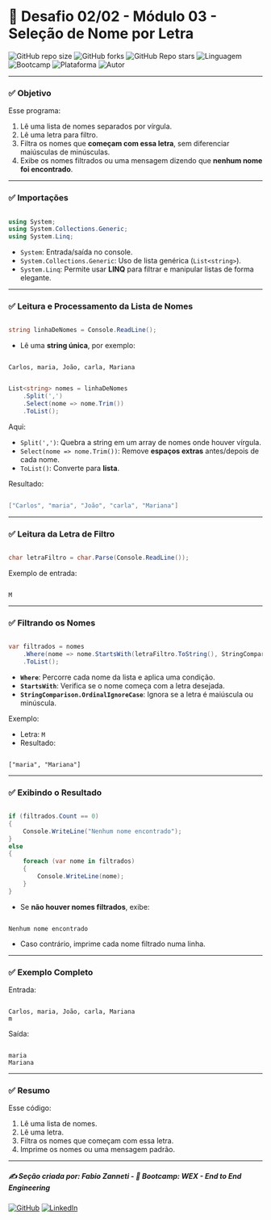 # 🎯 Desafio 02/02 - Módulo 03 - Seleção de Nome por Letra

![GitHub repo size](https://img.shields.io/github/repo-size/fzanneti/wex-e2e-csharp)
![GitHub forks](https://img.shields.io/github/forks/fzanneti/wex-e2e-csharp?style=social)
![GitHub Repo stars](https://img.shields.io/github/stars/fzanneti/wex-e2e-csharp?style=social)
![Linguagem](https://img.shields.io/badge/Linguagem-CSharp-blue)
![Bootcamp](https://img.shields.io/badge/WEX-End--to--End%20Engineering-blueviolet?logo=vercel&logoColor=white)
![Plataforma](https://img.shields.io/badge/Powered%20by-DIO.io-red?logo=data:image/svg+xml;base64,PHN2ZyBmaWxsPSIjZmZmIiB2aWV3Qm94PSIwIDAgMzIgMzIiIHhtbG5zPSJodHRwOi8vd3d3LnczLm9yZy8yMDAwL3N2ZyI+PHBhdGggZD0iTTYuNzEgMy4yNWMtMi44OCAxLjQxLTUuMDcgNC4yMy01LjA3IDcuNzYgMCAzLjU4IDIuMjggNi43IDUuMzMgOC4xNSAxLjgzLS42MiAyLjQtMi4yNiAyLjQtMy44MSAwLS4yMy0uMDItLjQ1LS4wNS0uNjZBLjQ0LjQ0IDAgMDExMC4xIDExYy4yNC0uNzUuMTEtMS41My0uMy0yLjIyQzguOTIgNy45NiA3LjMzIDcuNSA1Ljc0IDcuNjZhNS41NSA1LjU1IDAgM)
![Autor](https://img.shields.io/badge/Autor-fzanneti-blue?style=flat-square&logo=github)

---

### ✅ **Objetivo**

Esse programa:

1. Lê uma lista de nomes separados por vírgula.
2. Lê uma letra para filtro.
3. Filtra os nomes que **começam com essa letra**, sem diferenciar maiúsculas de minúsculas.
4. Exibe os nomes filtrados ou uma mensagem dizendo que **nenhum nome foi encontrado**.

---

### ✅ **Importações**

```csharp

using System;
using System.Collections.Generic;
using System.Linq;

```

* `System`: Entrada/saída no console.
* `System.Collections.Generic`: Uso de lista genérica (`List<string>`).
* `System.Linq`: Permite usar **LINQ** para filtrar e manipular listas de forma elegante.

---

### ✅ **Leitura e Processamento da Lista de Nomes**

```csharp

string linhaDeNomes = Console.ReadLine();

```

* Lê uma **string única**, por exemplo:

```

Carlos, maria, João, carla, Mariana

```

```csharp

List<string> nomes = linhaDeNomes
    .Split(',')
    .Select(nome => nome.Trim())
    .ToList();

```

Aqui:

* `Split(',')`: Quebra a string em um array de nomes onde houver vírgula.
* `Select(nome => nome.Trim())`: Remove **espaços extras** antes/depois de cada nome.
* `ToList()`: Converte para **lista**.

Resultado:

```csharp

["Carlos", "maria", "João", "carla", "Mariana"]

```

---

### ✅ **Leitura da Letra de Filtro**

```csharp

char letraFiltro = char.Parse(Console.ReadLine());

```

Exemplo de entrada:

```

M

```

---

### ✅ **Filtrando os Nomes**

```csharp

var filtrados = nomes
    .Where(nome => nome.StartsWith(letraFiltro.ToString(), StringComparison.OrdinalIgnoreCase))
    .ToList();

```

* **`Where`**: Percorre cada nome da lista e aplica uma condição.
* **`StartsWith`**: Verifica se o nome começa com a letra desejada.
* **`StringComparison.OrdinalIgnoreCase`**: Ignora se a letra é maiúscula ou minúscula.

Exemplo:

* Letra: `M`
* Resultado:

```

["maria", "Mariana"]

```

---

### ✅ **Exibindo o Resultado**

```csharp

if (filtrados.Count == 0)
{
    Console.WriteLine("Nenhum nome encontrado");
}
else
{
    foreach (var nome in filtrados)
    {
        Console.WriteLine(nome);
    }
}

```

* Se **não houver nomes filtrados**, exibe:

```

Nenhum nome encontrado

```

* Caso contrário, imprime cada nome filtrado numa linha.

---

### ✅ **Exemplo Completo**

Entrada:

```

Carlos, maria, João, carla, Mariana
m

```

Saída:

```

maria
Mariana

```

---

### ✅ **Resumo**

Esse código:

1. Lê uma lista de nomes.
2. Lê uma letra.
3. Filtra os nomes que começam com essa letra.
4. Imprime os nomes ou uma mensagem padrão.

---

##### ✍️ Seção criada por: *Fabio Zanneti* - 🎯 Bootcamp: **WEX - End to End Engineering**
[![GitHub](https://img.shields.io/badge/GitHub-fzanneti-181717?style=flat&logo=github)](https://github.com/fzanneti)
[![LinkedIn](https://img.shields.io/badge/LinkedIn-fzanneti-0A66C2?style=flat&logo=linkedin&logoColor=white)](https://linkedin.com/in/fzanneti)